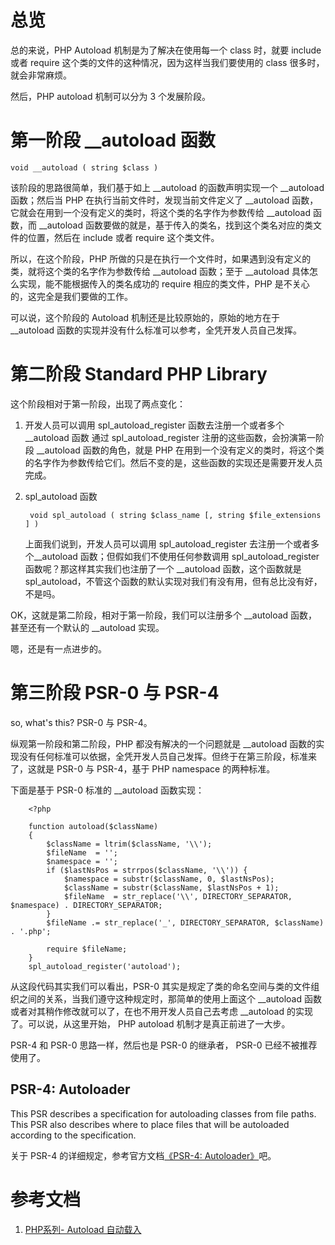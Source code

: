 # 总览
总的来说，PHP Autoload 机制是为了解决在使用每一个 class 时，就要 include 或者 require 这个类的文件的这种情况，因为这样当我们要使用的 class 很多时，就会非常麻烦。

然后，PHP autoload 机制可以分为 3 个发展阶段。

# 第一阶段 \_\_autoload 函数

    void __autoload ( string $class )

该阶段的思路很简单，我们基于如上 \_\_autoload 的函数声明实现一个 \_\_autoload 函数；然后当 PHP 在执行当前文件时，发现当前文件定义了  \_\_autoload 函数，它就会在用到一个没有定义的类时，将这个类的名字作为参数传给 \_\_autoload 函数，而  \_\_autoload 函数要做的就是，基于传入的类名，找到这个类名对应的类文件的位置，然后在 include 或者 require 这个类文件。

所以，在这个阶段，PHP 所做的只是在执行一个文件时，如果遇到没有定义的类，就将这个类的名字作为参数传给 \_\_autoload 函数；至于 \_\_autoload 具体怎么实现，能不能根据传入的类名成功的 require 相应的类文件，PHP 是不关心的，这完全是我们要做的工作。

可以说，这个阶段的 Autoload 机制还是比较原始的，原始的地方在于 \_\_autoload 函数的实现并没有什么标准可以参考，全凭开发人员自己发挥。


# 第二阶段 Standard PHP Library
这个阶段相对于第一阶段，出现了两点变化：

1. 开发人员可以调用 spl_autoload_register 函数去注册一个或者多个__autoload 函数
    通过 spl_autoload_register 注册的这些函数，会扮演第一阶段 \_\_autoload 函数的角色，就是 PHP 在用到一个没有定义的类时，将这个类的名字作为参数传给它们。然后不变的是，这些函数的实现还是需要开发人员完成。

2. spl_autoload 函数

        void spl_autoload ( string $class_name [, string $file_extensions ] )

    上面我们说到，开发人员可以调用 spl_autoload_register 去注册一个或者多个__autoload 函数；但假如我们不使用任何参数调用 spl_autoload_register 函数呢？那这样其实我们也注册了一个   __autoload 函数，这个函数就是 spl_autoload，不管这个函数的默认实现对我们有没有用，但有总比没有好，不是吗。

OK，这就是第二阶段，相对于第一阶段，我们可以注册多个 \_\_autoload 函数，甚至还有一个默认的 \_\_autoload 实现。

嗯，还是有一点进步的。

# 第三阶段 PSR-0 与 PSR-4
so, what's this? PSR-0 与 PSR-4。

纵观第一阶段和第二阶段，PHP 都没有解决的一个问题就是 \_\_autoload 函数的实现没有任何标准可以依据，全凭开发人员自己发挥。但终于在第三阶段，标准来了，这就是 PSR-0 与 PSR-4，基于 PHP namespace 的两种标准。

下面是基于 PSR-0 标准的 \_\_autoload 函数实现：

        <?php

        function autoload($className)
        {
            $className = ltrim($className, '\\');
            $fileName  = '';
            $namespace = '';
            if ($lastNsPos = strrpos($className, '\\')) {
                $namespace = substr($className, 0, $lastNsPos);
                $className = substr($className, $lastNsPos + 1);
                $fileName  = str_replace('\\', DIRECTORY_SEPARATOR, $namespace) . DIRECTORY_SEPARATOR;
            }
            $fileName .= str_replace('_', DIRECTORY_SEPARATOR, $className) . '.php';

            require $fileName;
        }
        spl_autoload_register('autoload');

从这段代码其实我们可以看出，PSR-0 其实是规定了类的命名空间与类的文件组织之间的关系，当我们遵守这种规定时，那简单的使用上面这个  \_\_autoload 函数或者对其稍作修改就可以了，在也不用开发人员自己去考虑  \_\_autoload 的实现了。可以说，从这里开始， PHP autoload 机制才是真正前进了一大步。

PSR-4 和  PSR-0 思路一样，然后也是 PSR-0 的继承者， PSR-0 已经不被推荐使用了。

## PSR-4: Autoloader
This PSR describes a specification for autoloading classes from file paths. 
This PSR also describes where to place files that will be autoloaded according to the specification.

关于 PSR-4 的详细规定，参考官方文档[《PSR-4: Autoloader》][2]吧。



# 参考文档
1. [PHP系列- Autoload 自动载入][1]

[1]: http://justericgg.logdown.com/posts/196891-php-series-autoload "PHP系列- Autoload 自动载入"
[2]: http://www.php-fig.org/psr/psr-4/ "PSR-4: Autoloader"
